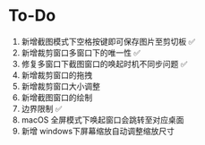 # To-Do
1. 新增截图模式下空格按键即可保存图片至剪切板 ✅
2. 新增裁剪窗口多窗口下的唯一性 ✅
3. 修复多窗口下截图窗口的唤起时机不同步问题 ✅ 
4. 新增裁剪窗口的拖拽
5. 新增裁剪窗口大小调整
6. 新增截图窗口的绘制
7. 边界限制 ✅
8. macOS 全屏模式下唤起窗口会跳转至对应桌面
9. 新增 windows下屏幕缩放自动调整缩放尺寸
   
